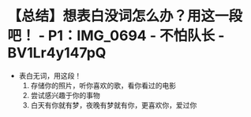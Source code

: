 # 【总结】想表白没词怎么办？用这一段吧！ - P1：IMG_0694 - 不怕队长 - BV1Lr4y147pQ

-   表白无词，用这段！
    1.  存储你的照片，听你喜欢的歌，看你看过的电影
    2.  尝试感兴趣于你的事物
    3.  白天有你就有梦，夜晚有梦就有你，更喜欢你，爱过你